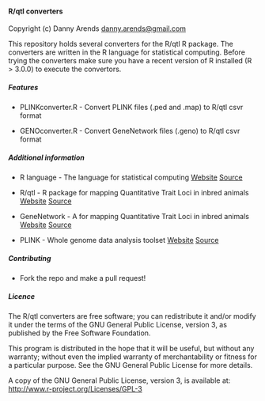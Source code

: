 #### R/qtl converters
Copyright (c) Danny Arends <danny.arends@gmail.com>

This repository holds several converters for the R/qtl R package. The converters are written in the R language for statistical computing. Before trying the converters make sure you have a recent version of R installed (R > 3.0.0) to execute the convertors. 

##### Features

- PLINKconverter.R - Convert PLINK files (.ped and .map) to R/qtl csvr format

- GENOconverter.R - Convert GeneNetwork files (.geno) to R/qtl csvr format

##### Additional information

- R language - The language for statistical computing 
[Website](http://www.r-project.org) 
[Source](https://github.com/SurajGupta/r-source)

- R/qtl - R package for mapping Quantitative Trait Loci in inbred animals
[Website](http://www.rqtl.org)
[Source](http://github.com/kbroman/qtl)

- GeneNetwork - A for mapping Quantitative Trait Loci in inbred animals
[Website](http://www.genenetwork.org)
[Source](https://github.com/genenetwork/genenetwork)

- PLINK - Whole genome data analysis toolset
[Website](http://pngu.mgh.harvard.edu/~purcell/plink/)
[Source](http://pngu.mgh.harvard.edu/~purcell/plink/download.shtml)

##### Contributing

 - Fork the repo and make a pull request!

##### Licence

The R/qtl converters are free software; you can redistribute it and/or modify it under the terms of the GNU General Public License, version 3, as published by the Free Software Foundation.

This program is distributed in the hope that it will be useful, but without any warranty; without even the implied warranty of merchantability or fitness for a particular purpose.  See the GNU General Public License for more details.

A copy of the GNU General Public License, version 3, is available at:
http://www.r-project.org/Licenses/GPL-3